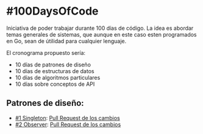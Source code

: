 # #100DaysOfCode

Iniciativa de poder trabajar durante 100 días de código. La idea es abordar temas generales de sistemas, que aunque en este caso esten 
programados en Go, sean de útilidad para cualquier lenguaje.

El cronograma propuesto sería:
* 10 días de patrones de diseño
* 10 días de estructuras de datos
* 10 días de algoritmos particulares
* 10 días sobre conceptos de API

## Patrones de diseño:
* [#1 Singleton](https://github.com/rlgino/hundred-days-of-code/tree/master/patterns/singleton): [Pull Request de los cambios](https://github.com/rlgino/hundred-days-of-code/pull/1)
* [#2 Observer](https://github.com/rlgino/hundred-days-of-code/tree/master/patterns/observer): [Pull Request de los cambios](https://github.com/rlgino/hundred-days-of-code/pull/2)